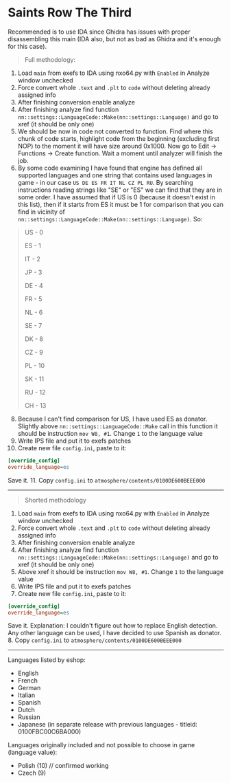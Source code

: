 # Saints Row The Third

Recommended is to use IDA since Ghidra has issues with proper disassembling this main (IDA also, but not as bad as Ghidra and it's enough for this case). 

> Full methodology:
1. Load `main` from exefs to IDA using nxo64.py with `Enabled` in Analyze window unchecked
2. Force convert whole `.text` and `.plt` to `code` without deleting already assigned info
3. After finishing conversion enable analyze
4. After finishing analyze find function `nn::settings::LanguageCode::Make(nn::settings::Language)` and go to xref (it should be only one)
5. We should be now in code not converted to function. Find where this chunk of code starts, highlight code from the beginning (excluding first NOP) to the moment it will have size around 0x1000. Now go to Edit -> Functions -> Create function. Wait a moment until analyzer will finish the job.
6. By some code examining I have found that engine has defined all supported languages and one string that contains used languages in game - in our case `US DE ES FR IT NL CZ PL RU`. 
By searching instructions reading strings like "SE" or "ES" we can find that they are in some order. I have assumed that if US is 0 (because it doesn't exist in this list), then if it starts from ES it must be 1 for comparison that you can find in vicinity of `nn::settings::LanguageCode::Make(nn::settings::Language)`. So:
> US - 0
>
> ES - 1
>
> IT - 2
>
> JP - 3
>
> DE - 4
>
> FR - 5
>
> NL - 6
>
> SE - 7
>
> DK - 8
>
> CZ - 9
>
> PL - 10
>
> SK - 11
>
> RU - 12
>
> CH - 13
8. Because I can't find comparison for US, I have used ES as donator. Slightly above `nn::settings::LanguageCode::Make` call in this function it should be instruction `mov W8, #1`. Change `1` to the language value
9. Write IPS file and put it to exefs patches
10. Create new file `config.ini`, paste to it:
```ini
[override_config]
override_language=es
```
Save it.
11. Copy `config.ini` to `atmosphere/contents/0100DE600BEEE000`

---

> Shorted methodology
1. Load `main` from exefs to IDA using nxo64.py with `Enabled` in Analyze window unchecked
2. Force convert whole `.text` and `.plt` to `code` without deleting already assigned info
3. After finishing conversion enable analyze
4. After finishing analyze find function `nn::settings::LanguageCode::Make(nn::settings::Language)` and go to xref (it should be only one)
5. Above xref it should be instruction `mov W8, #1`. Change `1` to the language value
6. Write IPS file and put it to exefs patches
7. Create new file `config.ini`, paste to it:
```ini
[override_config]
override_language=es
```
Save it.
Explanation: I couldn't figure out how to replace English detection. Any other language can be used, I have decided to use Spanish as donator.
8. Copy `config.ini` to `atmosphere/contents/0100DE600BEEE000`

---

Languages listed by eshop:
- English
- French
- German
- Italian
- Spanish 
- Dutch
- Russian
- Japanese (in separate release with previous languages - titleid: 0100FBC00C6BA000)

Languages originally included and not possible to choose in game (language value):
- Polish (10) // confirmed working
- Czech (9)
